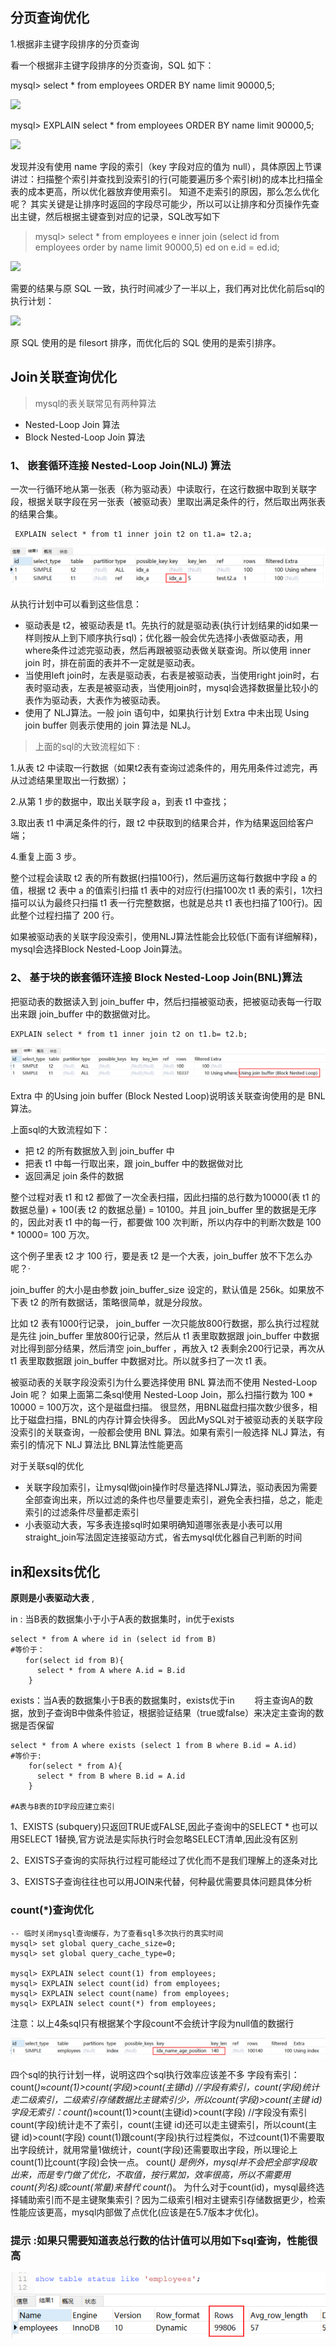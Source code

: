 ## 分页查询优化

1.根据非主键字段排序的分页查询

看一个根据非主键字段排序的分页查询，SQL 如下：

mysql>  select * from employees ORDER BY name limit 90000,5;

![](https://cdn.jsdelivr.net/gh/gaowang1753/images/repo/02-01.png)

mysql> EXPLAIN select * from employees ORDER BY name limit 90000,5;

![](https://cdn.jsdelivr.net/gh/gaowang1753/images/repo/02-02.png)

发现并没有使用 name 字段的索引（key 字段对应的值为 null），具体原因上节课讲过：扫描整个索引并查找到没索引的行(可能要遍历多个索引树)的成本比扫描全表的成本更高，所以优化器放弃使用索引。
知道不走索引的原因，那么怎么优化呢？
其实关键是让排序时返回的字段尽可能少，所以可以让排序和分页操作先查出主键，然后根据主键查到对应的记录，SQL改写如下

> mysql> select * from employees e inner join (select id from employees order by name limit 90000,5) ed on e.id = ed.id;

![](https://cdn.jsdelivr.net/gh/gaowang1753/images/repo/08_199_03.png)

需要的结果与原 SQL 一致，执行时间减少了一半以上，我们再对比优化前后sql的执行计划：

![](https://cdn.jsdelivr.net/gh/gaowang1753/images/repo/08_199_04.png)

原 SQL 使用的是 filesort 排序，而优化后的 SQL 使用的是索引排序。

## Join关联查询优化

>mysql的表关联常见有两种算法
+ Nested-Loop Join 算法
+ Block Nested-Loop Join 算法

### 1、 嵌套循环连接 Nested-Loop Join(NLJ) 算法

一次一行循环地从第一张表（称为驱动表）中读取行，在这行数据中取到关联字段，根据关联字段在另一张表（被驱动表）里取出满足条件的行，然后取出两张表的结果合集。

```mysql
 EXPLAIN select * from t1 inner join t2 on t1.a= t2.a;
```
![img_2.png](assets/102/img_2.png)

从执行计划中可以看到这些信息：
+ 驱动表是 t2，被驱动表是 t1。先执行的就是驱动表(执行计划结果的id如果一样则按从上到下顺序执行sql)；优化器一般会优先选择小表做驱动表，用where条件过滤完驱动表，然后再跟被驱动表做关联查询。所以使用 inner join 时，排在前面的表并不一定就是驱动表。
+ 当使用left join时，左表是驱动表，右表是被驱动表，当使用right join时，右表时驱动表，左表是被驱动表，当使用join时，mysql会选择数据量比较小的表作为驱动表，大表作为被驱动表。
+ 使用了 NLJ算法。一般 join 语句中，如果执行计划 Extra 中未出现 Using join buffer 则表示使用的 join 算法是 NLJ。

> 上面的sql的大致流程如下 :

1.从表 t2 中读取一行数据（如果t2表有查询过滤条件的，用先用条件过滤完，再从过滤结果里取出一行数据）；
 
2.从第 1 步的数据中，取出关联字段 a，到表 t1 中查找；

3.取出表 t1 中满足条件的行，跟 t2 中获取到的结果合并，作为结果返回给客户端；

4.重复上面 3 步。


整个过程会读取 t2 表的所有数据(扫描100行)，然后遍历这每行数据中字段 a 的值，根据 t2 表中 a 的值索引扫描 t1 表中的对应行(扫描100次 t1 表的索引，1次扫描可以认为最终只扫描 t1 表一行完整数据，也就是总共 t1 表也扫描了100行)。因此整个过程扫描了 200 行。

如果被驱动表的关联字段没索引，使用NLJ算法性能会比较低(下面有详细解释)，mysql会选择Block Nested-Loop Join算法。

### 2、 基于块的嵌套循环连接 Block Nested-Loop Join(BNL)算法

把驱动表的数据读入到 join_buffer 中，然后扫描被驱动表，把被驱动表每一行取出来跟 join_buffer 中的数据做对比。

```mysql
EXPLAIN select * from t1 inner join t2 on t1.b= t2.b;

```

![img_1.png](assets/102/img_1.png)

Extra 中 的Using join buffer (Block Nested Loop)说明该关联查询使用的是 BNL 算法。

上面sql的大致流程如下：
+ 把 t2 的所有数据放入到 join_buffer 中
+ 把表 t1 中每一行取出来，跟 join_buffer 中的数据做对比
+ 返回满足 join 条件的数据

整个过程对表 t1 和 t2 都做了一次全表扫描，因此扫描的总行数为10000(表 t1 的数据总量) + 100(表 t2 的数据总量) = 10100。并且 join_buffer 里的数据是无序的，因此对表 t1 中的每一行，都要做 100 次判断，所以内存中的判断次数是 100 * 10000= 100 万次。

这个例子里表 t2 才 100 行，要是表 t2 是一个大表，join_buffer 放不下怎么办呢？·

join_buffer 的大小是由参数 join_buffer_size 设定的，默认值是 256k。如果放不下表 t2 的所有数据话，策略很简单，就是分段放。

比如 t2 表有1000行记录， join_buffer 一次只能放800行数据，那么执行过程就是先往 join_buffer 里放800行记录，然后从 t1 表里取数据跟 join_buffer 中数据对比得到部分结果，然后清空  join_buffer ，再放入 t2 表剩余200行记录，再次从 t1 表里取数据跟 join_buffer 中数据对比。所以就多扫了一次 t1 表。

被驱动表的关联字段没索引为什么要选择使用 BNL 算法而不使用 Nested-Loop Join 呢？
如果上面第二条sql使用 Nested-Loop Join，那么扫描行数为 100 * 10000 = 100万次，这个是磁盘扫描。
很显然，用BNL磁盘扫描次数少很多，相比于磁盘扫描，BNL的内存计算会快得多。
因此MySQL对于被驱动表的关联字段没索引的关联查询，一般都会使用 BNL 算法。如果有索引一般选择 NLJ 算法，有索引的情况下 NLJ 算法比 BNL算法性能更高

对于关联sql的优化
+ 关联字段加索引，让mysql做join操作时尽量选择NLJ算法，驱动表因为需要全部查询出来，所以过滤的条件也尽量要走索引，避免全表扫描，总之，能走索引的过滤条件尽量都走索引
+ 小表驱动大表，写多表连接sql时如果明确知道哪张表是小表可以用straight_join写法固定连接驱动方式，省去mysql优化器自己判断的时间

## in和exsits优化

**原则是小表驱动大表** , 

in : 当B表的数据集小于小于A表的数据集时，in优于exists

```aidl
select * from A where id in (select id from B)  
#等价于：
　　for(select id from B){
      select * from A where A.id = B.id
    }
```
exists：当A表的数据集小于B表的数据集时，exists优于in
　　将主查询A的数据，放到子查询B中做条件验证，根据验证结果（true或false）来决定主查询的数据是否保留

```aidl
select * from A where exists (select 1 from B where B.id = A.id)
#等价于:
    for(select * from A){
      select * from B where B.id = A.id
    }
    
#A表与B表的ID字段应建立索引
```

1、EXISTS (subquery)只返回TRUE或FALSE,因此子查询中的SELECT * 也可以用SELECT 1替换,官方说法是实际执行时会忽略SELECT清单,因此没有区别

2、EXISTS子查询的实际执行过程可能经过了优化而不是我们理解上的逐条对比


3、EXISTS子查询往往也可以用JOIN来代替，何种最优需要具体问题具体分析

### count(*)查询优化
```aidl
-- 临时关闭mysql查询缓存，为了查看sql多次执行的真实时间
mysql> set global query_cache_size=0;
mysql> set global query_cache_type=0;

mysql> EXPLAIN select count(1) from employees;
mysql> EXPLAIN select count(id) from employees;
mysql> EXPLAIN select count(name) from employees;
mysql> EXPLAIN select count(*) from employees;
```

注意：以上4条sql只有根据某个字段count不会统计字段为null值的数据行

![img_3.png](assets/102/img_3.png)


四个sql的执行计划一样，说明这四个sql执行效率应该差不多
字段有索引：count(*)≈count(1)>count(字段)>count(主键id)    //字段有索引，count(字段)统计走二级索引，二级索引存储数据比主键索引少，所以count(字段)>count(主键 id)
字段无索引：count(*)≈count(1)>count(主键id)>count(字段)    //字段没有索引count(字段)统计走不了索引，count(主键 id)还可以走主键索引，所以count(主键 id)>count(字段)
count(1)跟count(字段)执行过程类似，不过count(1)不需要取出字段统计，就用常量1做统计，count(字段)还需要取出字段，所以理论上count(1)比count(字段)会快一点。
count(*) 是例外，mysql并不会把全部字段取出来，而是专门做了优化，不取值，按行累加，效率很高，所以不需要用count(列名)或count(常量)来替代 count(*)。
为什么对于count(id)，mysql最终选择辅助索引而不是主键聚集索引？因为二级索引相对主键索引存储数据更少，检索性能应该更高，mysql内部做了点优化(应该是在5.7版本才优化)。

### 提示 :如果只需要知道表总行数的估计值可以用如下sql查询，性能很高

![img_4.png](assets/102/img_4.png)


